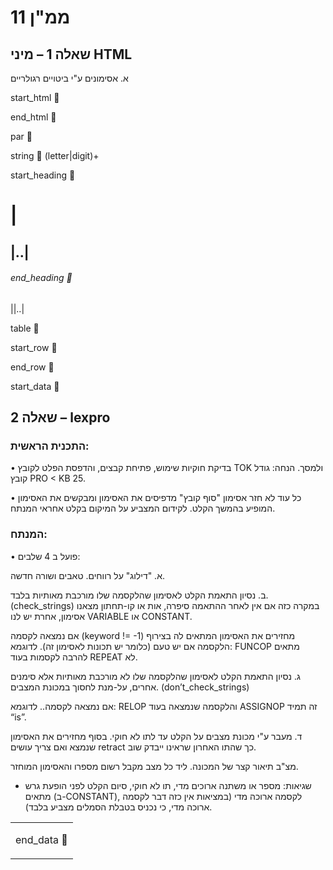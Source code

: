 # ממ"ן 11 #


## שאלה 1 – מיני HTML ##

א.	אסימונים ע"י ביטויים רגולריים

start_html  <html>

end_html  </html>

par  <p>

string  (letter|digit)+

start_heading  <h1>|<h2>|..|<h6>

end_heading  </h1>|</h2>|..|</h6>

table  <table>

start_row  <tr>

end_row  </tr>

start_data  <td>

end_data  </td>

## שאלה 2 – lexpro ##

### התכנית הראשית: ###

•	בדיקת חוקיות שימוש, פתיחת קבצים, והדפסת הפלט לקובץ TOK ולמסך. הנחה: גודל קובץ PRO < KB 25.

•	כל עוד לא חזר אסימון "סוף קובץ" מדפיסים את האסימון ומבקשים את האסימון המופיע בהמשך הקלט. לקידום המצביע על המיקום בקלט אחראי המנתח.

### המנתח: ###

•	פועל ב 4 שלבים:

א.	"דילוג" על רווחים. טאבים ושורה חדשה.

ב.	נסיון התאמת הקלט לאסימון שהלקסמה שלו מורכבת מאותיות בלבד. (check_strings) במקרה כזה אם אין לאחר ההתאמה סיפרה, אות או קו-תחתון מצאנו אסימון, אחרת יש לנו VARIABLE או CONSTANT.

אם נמצאה לקסמה (keyword != -1) מחזירים את האסימון המתאים לה בצירוף הלקסמה אם יש טעם (כלומר יש תכונות לאסימון זה). לדוגמא: FUNCOP מתאים להרבה לקסמות בעוד REPEAT לא.

ג.	נסיון התאמת הקלט לאסימון שהלקסמה שלו לא מורכבת מאותיות אלא סימנים אחרים, על-מנת לחסוך במכונת המצבים. (don’t_check_strings)

אם נמצאה לקסמה.. לדוגמא: RELOP והלקסמה שנמצאה בעוד ASSIGNOP זה תמיד “is”.

ד.	מעבר ע"י מכונת מצבים על הקלט עד לתו לא חוקי. בסוף מחזירים את האסימון שנמצא ואם צריך עושים retract כך שהתו האחרון שראינו ייבדק שוב.

מצ"ב תיאור קצר של המכונה. ליד כל מצב מקבל רשום מספרו והאסימון המוחזר.

-	שגיאות: מספר או משתנה ארוכים מדי, תו לא חוקי, סיום הקלט לפני הופעת גרש מתאים (ב-CONSTANT), לקסמה ארוכה מדי (במציאות אין כזה דבר לקסמה ארוכה מדי, כי נכניס בטבלת הסמלים מצביע בלבד).



